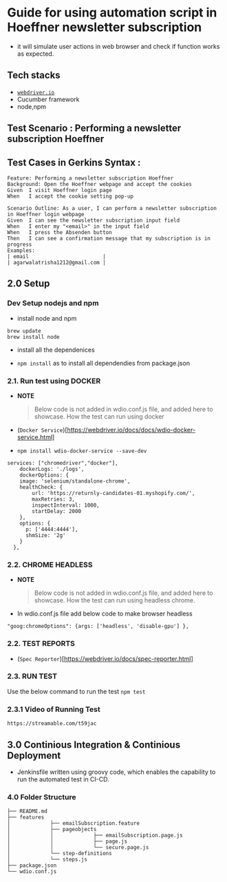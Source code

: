 # Guide for using automation script in Hoeffner newsletter subscription
- it will simulate user actions in web browser and check if function works as expected.

## Tech stacks

- [`webdriver.io`](https://webdriver.io/)
- Cucumber framework  
- node,npm

## Test Scenario : Performing a newsletter subscription Hoeffner
## Test Cases in Gerkins Syntax :
```
Feature: Performing a newsletter subscription Hoeffner
Background: Open the Hoeffner webpage and accept the cookies
Given  I visit Hoeffner login page
When   I accept the cookie setting pop-up

Scenario Outline: As a user, I can perform a newsletter subscription in Hoeffner login webpage
Given  I can see the newsletter subscription input field
When   I enter my "<email>" in the input field
When   I press the Absenden button
Then   I can see a confirmation message that my subscription is in progress
Examples:
| email                        |
| agarwalatrisha1212@gmail.com |
```

## 2.0 Setup
### Dev Setup nodejs and npm
* install node and npm
```
brew update
brew install node
```
* install all the dependenices
-  ```npm install``` as to install all dependendies from package.json


### 2.1.  Run test using DOCKER
- **NOTE**
  >Below code is not added in wdio.conf.js file, and added here to showcase. How the test can run using docker
  
- (`Docker Service`)[https://webdriver.io/docs/docs/wdio-docker-service.html]
- ```npm install wdio-docker-service --save-dev```
```
services: ["chromedriver","docker"],
	dockerLogs: './logs',
  	dockerOptions: { 
    image: 'selenium/standalone-chrome',
    healthCheck: {
		url: 'https://returnly-candidates-01.myshopify.com/',
		maxRetries: 3,
		inspectInterval: 1000,
		startDelay: 2000
	},
    options: { 
      p: ['4444:4444'],
      shmSize: '2g'
    }    
  },
  ```

### 2.2.  CHROME HEADLESS
- **NOTE**
  >Below code is not added in wdio.conf.js file, and added here to showcase. How the test can run using headless chrome.
  
- In wdio.conf.js file add below code to make browser headless
```
"goog:chromeOptions": {args: ['headless', 'disable-gpu'] },
```

### 2.2. TEST REPORTS
- (`Spec Reporter`)[https://webdriver.io/docs/spec-reporter.html]

### 2.3. RUN TEST
Use the below command to run the test
```npm test```

### 2.3.1 Video of Running Test
```https://streamable.com/t59jac```


## 3.0 Continious Integration & Continious Deployment
* Jenkinsfile written using groovy code, which enables the capability to run the automated test in CI-CD.


### 4.0 Folder Structure
```
├── README.md
├── features
│             ├── emailSubscription.feature
│             ├── pageobjects
│             │             ├── emailSubscription.page.js
│             │             ├── page.js
│             │             └── secure.page.js
│             └── step-definitions
│             └── steps.js
├── package.json
└── wdio.conf.js
```
